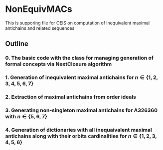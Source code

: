 # NonEquivMACs
This is supporing file for OEIS on computation of inequivalent maximal antichains and related sequences

## Outline 

### 0. The basic code with the class for managing generation of formal concepts via NextClosure algorithm
### 1. Generation of inequivalent maximal antichains for $n\in\{1,2,3,4,5,6,7\}$
### 2. Extraction of maximal antichains from order ideals
### 3. Generating non-singleton maximal antichains for A326360 with $n\in\{5,6,7\}$ 
### 4. Generation of dictionaries with all inequaivalent maximal antichains along with their orbits cardinalities for $n\in\{1,2,3,4,5,6\}$

